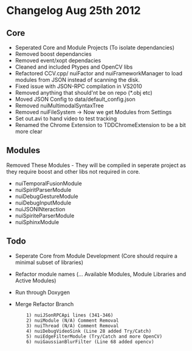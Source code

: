 Changelog Aug 25th 2012
====

Core
------------
 - Seperated Core and Module Projects (To isolate dependancies)
 - Removed boost dependancies
 - Removed event/xopt dependacies
 - Cleaned and included Ptypes and OpenCV libs
 - Refactored CCV.cpp/ nuiFactor and nuiFrameworkManager to load modules from JSON instead of scanning the disk.
 - Fixed issue with JSON-RPC compilation in VS2010
 - Removed anything that should'nt be on repo (*.obj etc)
 - Moved JSON Config to data/default_config.json
 - Removed nuiMultimodalSyntaxTree
 - Removed nuiFileSystem -> Now we get Modules from Settings
 - Set out.avi to hand video to test tracking
 - Renamed the Chrome Extension to TDDChromeExtension to be a bit more clear

Modules
------------
Removed These Modules - They will be compiled in seperate project as they require boost and other libs not required in core.

 - nuiTemporalFusionModule
 - nuiSpiritParserModule
 - nuiDebugGestureModule
 - nuiDebugInputModule
 - nuiJSONINteraction
 - nuiSpiriteParserModule
 - nuiSphinxModule

Todo
------------
 - Seperate Core from Module Development (Core should require a minimal subset of libraries)
 - Refactor module names (... Available Modules, Module Libraries and Active Modules) 
 - Run through Doxygen
 - Merge Refactor Branch 
	
		   1) nuiJSonRPCApi lines (341-346)
		   2) nuiModule (N/A) Comment Removal
		   3) nuiThread (N/A) Comment Removal
		   4) nuiDebugVideoSink (Line 28 added Try/Catch)
		   5) nuiEdgeFilterModule (Try/Catch and more OpenCV)
		   6) nuiGaussianBlurFilter (Line 68 added opencv)